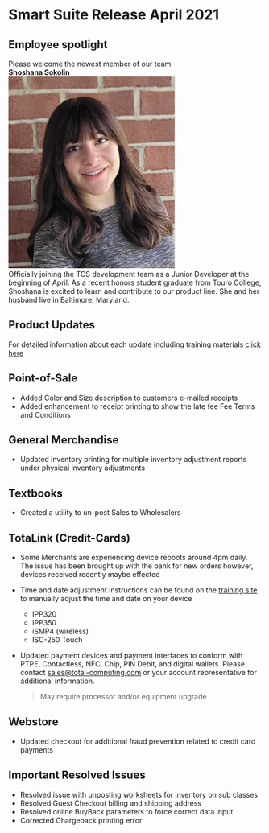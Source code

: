 # Smart Suite Release April 2021

<PageHeader />

## Employee spotlight

Please welcome the newest member of our team  
**Shoshana Sokolin**  
![Shoshana Sokolin](./shoshana_techupdate.png)  
Officially joining the TCS development team as a Junior Developer at the beginning of April.
As a recent honors student graduate from Touro College, Shoshana is excited to learn and contribute to our product line. She and her husband live in Baltimore, Maryland.

## Product Updates
For detailed information about each update including training materials [click here](https://training.total-computing.com/dwkb/tech-update/)

## Point-of-Sale

* Added Color and Size description to customers e-mailed receipts
* Added enhancement to receipt printing to show the late fee Fee Terms and Conditions

## General Merchandise

* Updated inventory printing for multiple inventory adjustment reports under physical inventory adjustments

## Textbooks

* Created a utility to un-post Sales to Wholesalers 

## TotaLink (Credit-Cards)

* Some Merchants are experiencing device reboots around 4pm daily. The issue has been brought up with the bank for new orders however, devices received recently maybe effected
* Time and date adjustment instructions can be found on the [training site](https://training.total-computing.com/dwkb/tech-update/) to manually adjust the time and date on your device
  * IPP320
  * IPP350
  * iSMP4 (wireless)
  * ISC-250 Touch  
* Updated payment devices and payment interfaces to conform with PTPE, Contactless, NFC, Chip, PIN Debit, and digital wallets. Please contact [sales@total-computing.com](mailto:sales@total-computing.com) or your account representative for additional information.
  
    > May require processor and/or equipment upgrade

## Webstore

* Updated checkout for additional fraud prevention related to credit card payments

## Important Resolved Issues

* Resolved issue with unposting worksheets for inventory on sub classes
* Resolved Guest Checkout billing and shipping address
* Resolved online BuyBack parameters to force correct data input
* Corrected Chargeback printing error 

<PageFooter />